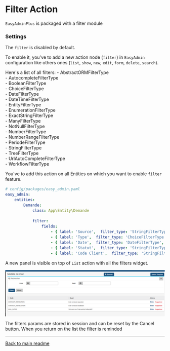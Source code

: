 # Filter Action

`EasyAdminPlus` is packaged with a filter module

### Settings

The `filter` is disabled by default.

To enable it, you've to add a new action node (`filter`) in `EasyAdmin` configuration like others ones (`list`, `show`, `new`, `edit`, `form`, `delete`, `search`).

Here's a list of all filters:
    - AbstractORMFilterType<br/>
    - AutocompleteFilterType<br/>
    - BooleanFilterType<br/>
    - ChoiceFilterType<br/>
    - DateFilterType<br/>
    - DateTimeFilterType<br/>
    - EntityFilterType<br/>
    - EnumerationFilterType<br/>
    - ExactStringFilterType<br/>
    - ManyFilterType<br/>
    - NotNullFilterType<br/>
    - NumberFilterType<br/>
    - NumberRangeFilterType<br/>
    - PeriodeFilterType<br/>
    - StringFilterType<br/>
    - TreeFilterType<br/>
    - UrlAutoCompleteFilterType<br/>
    - WorkflowFilterType<br/>

You've to add this action on all Entities on which you want to enable `filter` feature.

```yaml
# config/packages/easy_admin.yaml
easy_admin:
    entities:
        Demande:
            class: App\Entity\Demande

            filter:
                fields:
                    - { label: 'Source',  filter_type: 'StringFilterType', property: 'source' }
                    - { label: 'Type',  filter_type: 'ChoiceFilterType', property: 'type', config: {choices: ['DI', 'CONTACT', 'INSTALLATION']} }
                    - { label: 'Date',  filter_type: 'DateFilterType', property: 'date' }
                    - { label: 'Statut',  filter_type: 'StringFilterType', property: 'status' }
                    - { label: 'Code Client',  filter_type: 'StringFilterType', property: 'codeClient' }

```


A new panel is visible on top of `List` action with all the filters widget.

  <p align="center">
      <img src="images/filter.png" align="center" alt="Generator generate" />
  </p>
 
The filters params are stored in session and can be reset by the Cancel button. When you return on the list the filter is reminded

-------

[Back to main readme](../README.md)
